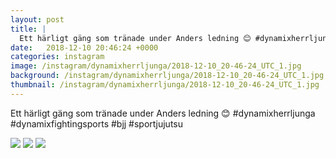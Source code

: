 ```yaml
---
layout: post
title: |
  Ett härligt gäng som tränade under Anders ledning 😊 #dynamixherrljunga #dynamixfightingsports #bjj #sportjujutsu
date:   2018-12-10 20:46:24 +0000
categories: instagram
image: /instagram/dynamixherrljunga/2018-12-10_20-46-24_UTC_1.jpg
background: /instagram/dynamixherrljunga/2018-12-10_20-46-24_UTC_1.jpg
thumbnail: /instagram/dynamixherrljunga/2018-12-10_20-46-24_UTC_1.jpg
---
```

Ett härligt gäng som tränade under Anders ledning 😊 #dynamixherrljunga #dynamixfightingsports #bjj #sportjujutsu



<img src='/www-dynamix-herrljunga/instagram/dynamixherrljunga/2018-12-10_20-46-24_UTC_1.jpg' class='img-fluid' />


<img src='/www-dynamix-herrljunga/instagram/dynamixherrljunga/2018-12-10_20-46-24_UTC_2.jpg' class='img-fluid' />


<img src='/www-dynamix-herrljunga/instagram/dynamixherrljunga/2018-12-10_20-46-24_UTC_3.jpg' class='img-fluid' />
